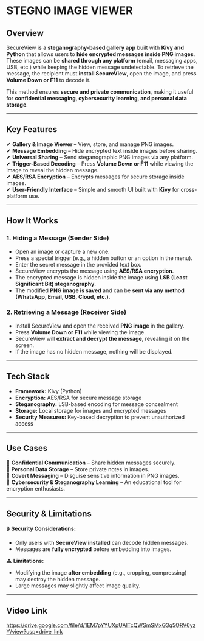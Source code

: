 # **STEGNO IMAGE VIEWER**  

## **Overview**  
SecureView is a **steganography-based gallery app** built with **Kivy and Python** that allows users to **hide encrypted messages inside PNG images**. These images can be **shared through any platform** (email, messaging apps, USB, etc.) while keeping the hidden message undetectable. To retrieve the message, the recipient must **install SecureView**, open the image, and press **Volume Down or F11** to decode it.  

This method ensures **secure and private communication**, making it useful for **confidential messaging, cybersecurity learning, and personal data storage**.  

---

## **Key Features**  

✔ **Gallery & Image Viewer** – View, store, and manage PNG images.  
✔ **Message Embedding** – Hide encrypted text inside images before sharing.  
✔ **Universal Sharing** – Send steganographic PNG images via any platform.  
✔ **Trigger-Based Decoding** – Press **Volume Down or F11** while viewing the image to reveal the hidden message.  
✔ **AES/RSA Encryption** – Encrypts messages for secure storage inside images.  
✔ **User-Friendly Interface** – Simple and smooth UI built with **Kivy** for cross-platform use.  

---

## **How It Works**  

### **1. Hiding a Message (Sender Side)**  
- Open an image or capture a new one.  
- Press a special trigger (e.g., a hidden button or an option in the menu).  
- Enter the secret message in the provided text box.  
- SecureView encrypts the message using **AES/RSA encryption**.  
- The encrypted message is hidden inside the image using **LSB (Least Significant Bit) steganography**.  
- The modified **PNG image is saved** and can be **sent via any method (WhatsApp, Email, USB, Cloud, etc.)**.  

### **2. Retrieving a Message (Receiver Side)**  
- Install SecureView and open the received **PNG image** in the gallery.  
- Press **Volume Down or F11** while viewing the image.  
- SecureView will **extract and decrypt the message**, revealing it on the screen.  
- If the image has no hidden message, nothing will be displayed.  

---

## **Tech Stack**  

- **Framework:** Kivy (Python)  
- **Encryption:** AES/RSA for secure message storage  
- **Steganography:** LSB-based encoding for message concealment  
- **Storage:** Local storage for images and encrypted messages  
- **Security Measures:** Key-based decryption to prevent unauthorized access  

---

## **Use Cases**  

🔹 **Confidential Communication** – Share hidden messages securely.  
🔹 **Personal Data Storage** – Store private notes in images.  
🔹 **Covert Messaging** – Disguise sensitive information in PNG images.  
🔹 **Cybersecurity & Steganography Learning** – An educational tool for encryption enthusiasts.  

---

## **Security & Limitations**  

🔒 **Security Considerations:**  
- Only users with **SecureView installed** can decode hidden messages.  
- Messages are **fully encrypted** before embedding into images.  

⚠ **Limitations:**  
- Modifying the image **after embedding** (e.g., cropping, compressing) may destroy the hidden message.  
- Large messages may slightly affect image quality.  

---
## **Video Link**  
https://drive.google.com/file/d/1EM7pYYUXpUAlTcQWSmSMxG3q5ORV6yzY/view?usp=drive_link  
